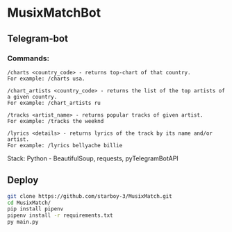 # MusixMatchBot
## Telegram-bot

### Commands:
```
/charts <country_code> - returns top-chart of that country. 
For example: /charts usa. 
```
```
/chart_artists <country_code> - returns the list of the top artists of a given country. 
For example: /chart_artists ru
```
```
/tracks <artist_name> - returns popular tracks of given artist. 
For example: /tracks the weeknd
```
```
/lyrics <details> - returns lyrics of the track by its name and/or artist. 
For example: /lyrics bellyache billie
```

Stack: 
Python - BeautifulSoup, requests, pyTelegramBotAPI


## Deploy
```bash
git clone https://github.com/starboy-3/MusixMatch.git
cd MusixMatch/
pip install pipenv
pipenv install -r requirements.txt
py main.py
```

